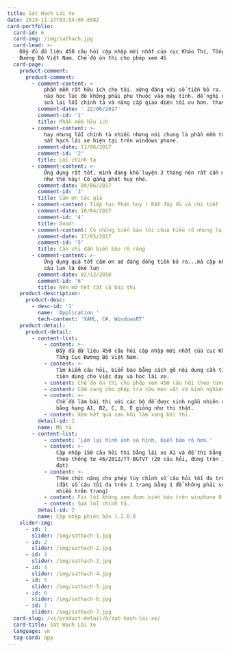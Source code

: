```yaml
---
title: Sát Hạch Lái Xe
date: 2019-11-27T03:54:08.858Z
card-portfolio:
  card-id: 6
  card-img: /img/sathach.jpg
  card-lead: >-
    Đầy đủ dữ liệu 450 câu hỏi cập nhập mới nhất của cục Khảo Thí, Tổng Cục
    Đường Bộ Việt Nam. Chế độ ôn thi cho phép xem 45
  card-page:
    product-comment:
      product-comment:
        - comment-content: >-
            phần mềm rất hữu ích cho tôi. xứng đáng với số tiền bỏ ra. rãnh lúc
            nào học lúc đó không phải phụ thuộc vào máy tính. đề nghị dev chỉnh
            sửa lại lỗi chính tả và nâng cấp giao diện tối ưu hơn. thanks
          comment-date: ' 22/06/2017'
          comment-id: '1'
          title: Phần mềm hữu ích
        - comment-content: >-
            hay nhưng lỗi chính tả nhiều nhưng nói chung là phần mềm tốt nhất về
            sát hạch lái xe hiện tại trên windows phone.
          comment-date: 11/06/2017
          comment-id: '2'
          title: Lỗi chính tả
        - comment-content: >-
            Ứng dụng rất tốt, mình đang khổ luyện 3 tháng nên rất cần ứng dụng
            như thế này! Cố gắng phát huy nhé.
          comment-date: 09/06/2017
          comment-id: '3'
          title: Cảm ơn tác giả
        - comment-content: Tiếp tục Phát huy ! Rất đầy đủ và chi tiết ! Thanks .
          comment-date: 10/04/2017
          comment-id: '4'
          title: Good!
        - comment-content: Có những biển báo tôi chưa hiểu rõ nhưng lại không có chỉ dẫn ??
          comment-date: 17/05/2017
          comment-id: '5'
          title: Cần chỉ dẫn biển báo rõ ràng
        - comment-content: >-
            Ứng dụng quá tốt cảm ơn ad đáng đồng tiền bỏ ra...mà cập nhật hết 15
            câu lun là ôkê lun
          comment-date: 02/12/2016
          comment-id: '6'
          title: Nên mở hết tất cả bài thi
    product-description:
      product-desc:
        - desc-id: '1'
          name: 'Application '
          tech-content: 'XAML, C#, WindowsRT'
    product-detail:
      product-detail:
        - content-list:
            - content: >-
                Đầy đủ dữ liệu 450 câu hỏi cập nhập mới nhất của cục Khảo Thí,
                Tổng Cục Đường Bộ Việt Nam.
            - content: >-
                Tìm kiếm câu hỏi, biển báo bằng cách gõ nội dung cần tìm rất
                tiện dụng cho việc dạy và học lái xe.
            - content: Chế độ ôn thi cho phép xem 450 câu hỏi theo từng mục.
            - content: Cẩm nang cho phép tra cứu mẹo vặt và kinh nghiệm học lái xe.
            - content: >-
                Chế độ làm bài thi với các bộ đề được sinh ngẫu nhiên cho các
                bằng hạng A1, B2, C, D, E giống như thi thật.
            - content: Xem kết quả sau khi làm xong bài thi.
          detail-id: 1
          name: Mô tả
        - content-list:
            - content: 'Làm lại hình ảnh sa hình, biển báo rõ hơn.'
            - content: >-
                Cập nhập 150 câu hỏi thi bằng lái xe A1 và đề thi bằng lái xe A1
                theo thông tư 46/2012/TT-BGTVT (20 câu hỏi, đúng trên 16 câu
                đạt)
            - content: >-
                Thêm chức năng cho phép tùy chỉnh số câu hỏi tối đa trên 1 trang
                (đặt số câu tối đa trên 1 trang bằng 1 để không phải scroll
                nhiều trên trang)
            - content: Fix lỗi không xem được biển báo trên winphone 8.1
            - content: Sửa lỗi chính tả.
          detail-id: 2
          name: Cập nhập phiên bản 1.2.0.0
    slider-img:
      - id: 1
        slider: /img/sathach-1.jpg
      - id: 2
        slider: /img/sathach-2.jpg
      - id: 3
        slider: /img/sathach-3.jpg
      - id: 4
        slider: /img/sathach-4.jpg
      - id: 5
        slider: /img/sathach-5.jpg
      - id: 6
        slider: /img/sathach-6.jpg
      - id: 7
        slider: /img/sathach-7.jpg
  card-slug: /vi/product-detail/6/sat-hach-lai-xe/
  card-title: Sát Hạch Lái Xe
  language: vn
  tag-card: app
---
```



